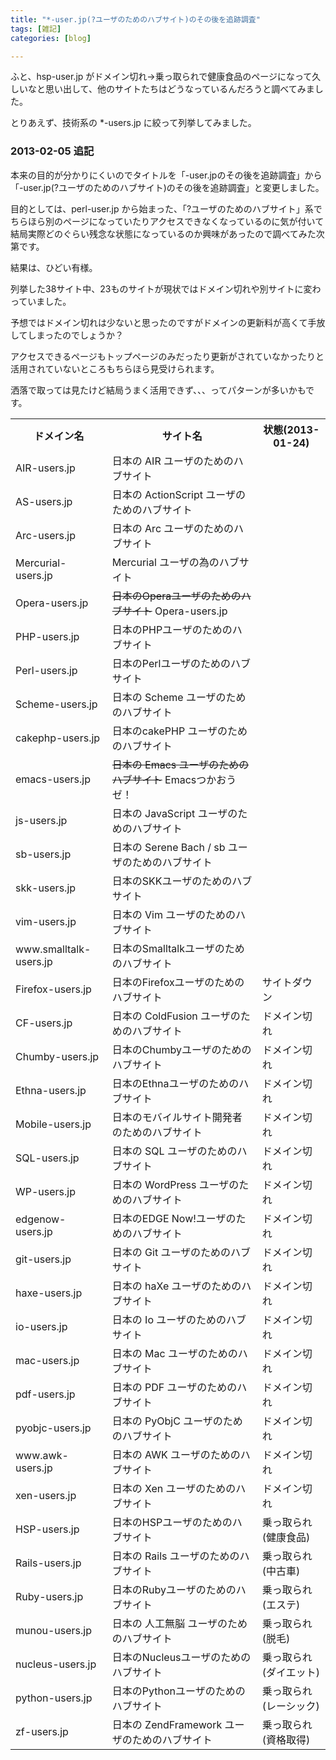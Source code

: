 ```yaml
---
title: "*-user.jp(?ユーザのためのハブサイト)のその後を追跡調査"
tags: [雑記]
categories: [blog]

---
```


ふと、hsp-user.jp がドメイン切れ→乗っ取られで健康食品のページになって久しいなと思い出して、他のサイトたちはどうなっているんだろうと調べてみました。

とりあえず、技術系の *-users.jp に絞って列挙してみました。

### 2013-02-05 追記

本来の目的が分かりにくいのでタイトルを「-user.jpのその後を追跡調査」から「-user.jp(?ユーザのためのハブサイト)のその後を追跡調査」と変更しました。

目的としては、perl-user.jp から始まった、「?ユーザのためのハブサイト」系でちらほら別のページになっていたりアクセスできなくなっているのに気が付いて結局実際どのぐらい残念な状態になっているのか興味があったので調べてみた次第です。

結果は、ひどい有様。

列挙した38サイト中、23ものサイトが現状ではドメイン切れや別サイトに変わっていました。

予想ではドメイン切れは少ないと思ったのですがドメインの更新料が高くて手放してしまったのでしょうか？

アクセスできるページもトップページのみだったり更新がされていなかったりと活用されていないところもちらほら見受けられます。

洒落で取っては見たけど結局うまく活用できず、、、ってパターンが多いかもです。

<table></tr>
<th>
ドメイン名
</th>
<th>
サイト名
</th>
<th>
状態(2013-01-24)
</th></tr> </tr>
<td>
AIR-users.jp
</td>
<td>
日本の AIR ユーザのためのハブサイト
</td>
<td>
</td></tr> </tr>
<td>
AS-users.jp
</td>
<td>
日本の ActionScript ユーザのためのハブサイト
</td>
<td>
</td></tr> </tr>
<td>
Arc-users.jp
</td>
<td>
日本の Arc ユーザのためのハブサイト
</td>
<td>
</td></tr> </tr>
<td>
Mercurial-users.jp
</td>
<td>
Mercurial ユーザの為のハブサイト
</td>
<td>
</td></tr> </tr>
<td>
Opera-users.jp
</td>
<td>
<del>日本のOperaユーザのためのハブサイト</del> Opera-users.jp
</td>
<td>
</td></tr> </tr>
<td>
PHP-users.jp
</td>
<td>
日本のPHPユーザのためのハブサイト
</td>
<td>
</td></tr> </tr>
<td>
Perl-users.jp
</td>
<td>
日本のPerlユーザのためのハブサイト
</td>
<td>
</td></tr> </tr>
<td>
Scheme-users.jp
</td>
<td>
日本の Scheme ユーザのためのハブサイト
</td>
<td>
</td></tr> </tr>
<td>
cakephp-users.jp
</td>
<td>
日本のcakePHP ユーザのためのハブサイト
</td>
<td>
</td></tr> </tr>
<td>
emacs-users.jp
</td>
<td>
<del>日本の Emacs ユーザのためのハブサイト</del> Emacsつかおうゼ！
</td>
<td>
</td></tr> </tr>
<td>
js-users.jp
</td>
<td>
日本の JavaScript ユーザのためのハブサイト
</td>
<td>
</td></tr> </tr>
<td>
sb-users.jp
</td>
<td>
日本の Serene Bach / sb ユーザのためのハブサイト
</td>
<td>
</td></tr> </tr>
<td>
skk-users.jp
</td>
<td>
日本のSKKユーザのためのハブサイト
</td>
<td>
</td></tr> </tr>
<td>
vim-users.jp
</td>
<td>
日本の Vim ユーザのためのハブサイト
</td>
<td>
</td></tr> </tr>
<td>
www.smalltalk-users.jp
</td>
<td>
日本のSmalltalkユーザのためのハブサイト
</td>
<td>
</td></tr> </tr>
<td>
Firefox-users.jp
</td>
<td>
日本のFirefoxユーザのためのハブサイト
</td>
<td>
サイトダウン
</td></tr> </tr>
<td>
CF-users.jp
</td>
<td>
日本の ColdFusion ユーザのためのハブサイト
</td>
<td>
ドメイン切れ
</td></tr> </tr>
<td>
Chumby-users.jp
</td>
<td>
日本のChumbyユーザのためのハブサイト
</td>
<td>
ドメイン切れ
</td></tr> </tr>
<td>
Ethna-users.jp
</td>
<td>
日本のEthnaユーザのためのハブサイト
</td>
<td>
ドメイン切れ
</td></tr> </tr>
<td>
Mobile-users.jp
</td>
<td>
日本のモバイルサイト開発者のためのハブサイト
</td>
<td>
ドメイン切れ
</td></tr> </tr>
<td>
SQL-users.jp
</td>
<td>
日本の SQL ユーザのためのハブサイト
</td>
<td>
ドメイン切れ
</td></tr> </tr>
<td>
WP-users.jp
</td>
<td>
日本の WordPress ユーザのためのハブサイト
</td>
<td>
ドメイン切れ
</td></tr> </tr>
<td>
edgenow-users.jp
</td>
<td>
日本のEDGE Now!ユーザのためのハブサイト
</td>
<td>
ドメイン切れ
</td></tr> </tr>
<td>
git-users.jp
</td>
<td>
日本の Git ユーザのためのハブサイト
</td>
<td>
ドメイン切れ
</td></tr> </tr>
<td>
haxe-users.jp
</td>
<td>
日本の haXe ユーザのためのハブサイト
</td>
<td>
ドメイン切れ
</td></tr> </tr>
<td>
io-users.jp
</td>
<td>
日本の Io ユーザのためのハブサイト
</td>
<td>
ドメイン切れ
</td></tr> </tr>
<td>
mac-users.jp
</td>
<td>
日本の Mac ユーザのためのハブサイト
</td>
<td>
ドメイン切れ
</td></tr> </tr>
<td>
pdf-users.jp
</td>
<td>
日本の PDF ユーザのためのハブサイト
</td>
<td>
ドメイン切れ
</td></tr> </tr>
<td>
pyobjc-users.jp
</td>
<td>
日本の PyObjC ユーザのためのハブサイト
</td>
<td>
ドメイン切れ
</td></tr> </tr>
<td>
www.awk-users.jp
</td>
<td>
日本の AWK ユーザのためのハブサイト
</td>
<td>
ドメイン切れ
</td></tr> </tr>
<td>
xen-users.jp
</td>
<td>
日本の Xen ユーザのためのハブサイト
</td>
<td>
ドメイン切れ
</td></tr> </tr>
<td>
HSP-users.jp
</td>
<td>
日本のHSPユーザのためのハブサイト
</td>
<td>
乗っ取られ(健康食品)
</td></tr> </tr>
<td>
Rails-users.jp
</td>
<td>
日本の Rails ユーザのためのハブサイト
</td>
<td>
乗っ取られ(中古車)
</td></tr> </tr>
<td>
Ruby-users.jp
</td>
<td>
日本のRubyユーザのためのハブサイト
</td>
<td>
乗っ取られ(エステ)
</td></tr> </tr>
<td>
munou-users.jp
</td>
<td>
日本の 人工無脳 ユーザのためのハブサイト
</td>
<td>
乗っ取られ(脱毛)
</td></tr> </tr>
<td>
nucleus-users.jp
</td>
<td>
日本のNucleusユーザのためのハブサイト
</td>
<td>
乗っ取られ(ダイエット)
</td></tr> </tr>
<td>
python-users.jp
</td>
<td>
日本のPythonユーザのためのハブサイト
</td>
<td>
乗っ取られ(レーシック)
</td></tr> </tr>
<td>
zf-users.jp
</td>
<td>
日本の ZendFramework ユーザのためのハブサイト
</td>
<td>
乗っ取られ(資格取得)
</td></tr>
</table>